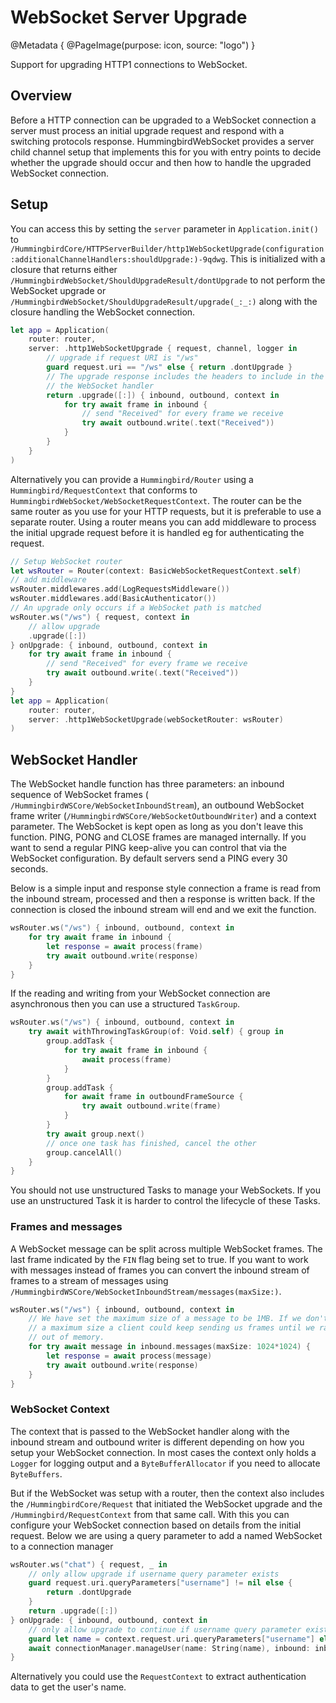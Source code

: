 # WebSocket Server Upgrade

@Metadata {
    @PageImage(purpose: icon, source: "logo")
}

Support for upgrading HTTP1 connections to WebSocket.

## Overview

Before a HTTP connection can be upgraded to a WebSocket connection a server must process an initial upgrade request and respond with a switching protocols response. HummingbirdWebSocket provides a server child channel setup that implements this for you with entry points to decide whether the upgrade should occur and then how to handle the upgraded WebSocket connection.

## Setup

You can access this by setting the `server` parameter in `Application.init()` to ``/HummingbirdCore/HTTPServerBuilder/http1WebSocketUpgrade(configuration:additionalChannelHandlers:shouldUpgrade:)-9qdwg``. This is initialized with a closure that returns either ``/HummingbirdWebSocket/ShouldUpgradeResult/dontUpgrade`` to not perform the WebSocket upgrade or ``/HummingbirdWebSocket/ShouldUpgradeResult/upgrade(_:_:)`` along with the closure handling the WebSocket connection.

```swift
let app = Application(
    router: router,
    server: .http1WebSocketUpgrade { request, channel, logger in
        // upgrade if request URI is "/ws"
        guard request.uri == "/ws" else { return .dontUpgrade }
        // The upgrade response includes the headers to include in the response and 
        // the WebSocket handler
        return .upgrade([:]) { inbound, outbound, context in
            for try await frame in inbound {
                // send "Received" for every frame we receive
                try await outbound.write(.text("Received"))
            }
        }
    }
)
```

Alternatively you can provide a ``Hummingbird/Router`` using a ``Hummingbird/RequestContext`` that conforms to ``HummingbirdWebSocket/WebSocketRequestContext``. The router can be the same router as you use for your HTTP requests, but it is preferable to use a separate router. Using a router means you can add middleware to process the initial upgrade request before it is handled eg for authenticating the request. 

```swift
// Setup WebSocket router
let wsRouter = Router(context: BasicWebSocketRequestContext.self)
// add middleware
wsRouter.middlewares.add(LogRequestsMiddleware())
wsRouter.middlewares.add(BasicAuthenticator())
// An upgrade only occurs if a WebSocket path is matched
wsRouter.ws("/ws") { request, context in
    // allow upgrade
    .upgrade([:])
} onUpgrade: { inbound, outbound, context in
    for try await frame in inbound {
        // send "Received" for every frame we receive
        try await outbound.write(.text("Received"))
    }
}
let app = Application(
    router: router,
    server: .http1WebSocketUpgrade(webSocketRouter: wsRouter)
)
```

## WebSocket Handler

The WebSocket handle function has three parameters: an inbound sequence of WebSocket frames ( ``/HummingbirdWSCore/WebSocketInboundStream``), an outbound WebSocket frame writer (``/HummingbirdWSCore/WebSocketOutboundWriter``) and a context parameter. The WebSocket is kept open as long as you don't leave this function. PING, PONG and CLOSE frames are managed internally. If you want to send a regular PING keep-alive you can control that via the WebSocket configuration. By default servers send a PING every 30 seconds. 

Below is a simple input and response style connection a frame is read from the inbound stream, processed and then a response is written back. If the connection is closed the inbound stream will end and we exit the function.

```swift
wsRouter.ws("/ws") { inbound, outbound, context in
    for try await frame in inbound {
        let response = await process(frame)
        try await outbound.write(response)
    }
}
```

If the reading and writing from your WebSocket connection are asynchronous then you can use a structured `TaskGroup`.

```swift
wsRouter.ws("/ws") { inbound, outbound, context in
    try await withThrowingTaskGroup(of: Void.self) { group in
        group.addTask {
            for try await frame in inbound {
                await process(frame)
            }
        }
        group.addTask {
            for await frame in outboundFrameSource {
                try await outbound.write(frame)
            }
        }
        try await group.next()
        // once one task has finished, cancel the other
        group.cancelAll()
    }
}
```
You should not use unstructured Tasks to manage your WebSockets. If you use an unstructured Task it is harder to control the lifecycle of these Tasks.

### Frames and messages

A WebSocket message can be split across multiple WebSocket frames. The last frame indicated by the `FIN` flag being set to true. If you want to work with messages instead of frames you can convert the inbound stream of frames to a stream of messages using ``/HummingbirdWSCore/WebSocketInboundStream/messages(maxSize:)``.

```swift
wsRouter.ws("/ws") { inbound, outbound, context in
    // We have set the maximum size of a message to be 1MB. If we don't set
    // a maximum size a client could keep sending us frames until we ran 
    // out of memory.
    for try await message in inbound.messages(maxSize: 1024*1024) {
        let response = await process(message)
        try await outbound.write(response)
    }
}
```

### WebSocket Context

The context that is passed to the WebSocket handler along with the inbound stream and outbound writer is different depending on how you setup your WebSocket connection. In most cases the context only holds a `Logger` for logging output and a `ByteBufferAllocator` if you need to allocate `ByteBuffers`. 

But if the WebSocket was setup with a router, then the context also includes the ``/HummingbirdCore/Request`` that initiated the WebSocket upgrade and the ``/Hummingbird/RequestContext`` from that same call. With this you can configure your WebSocket connection based on details from the initial request. Below we are using a query parameter to add a named WebSocket to a connection manager

```swift
wsRouter.ws("chat") { request, _ in
    // only allow upgrade if username query parameter exists
    guard request.uri.queryParameters["username"] != nil else {
        return .dontUpgrade
    }
    return .upgrade([:])
} onUpgrade: { inbound, outbound, context in
    // only allow upgrade to continue if username query parameter exists
    guard let name = context.request.uri.queryParameters["username"] else { return }
    await connectionManager.manageUser(name: String(name), inbound: inbound, outbound: outbound)
}
```

Alternatively you could use the `RequestContext` to extract authentication data to get the user's name.
